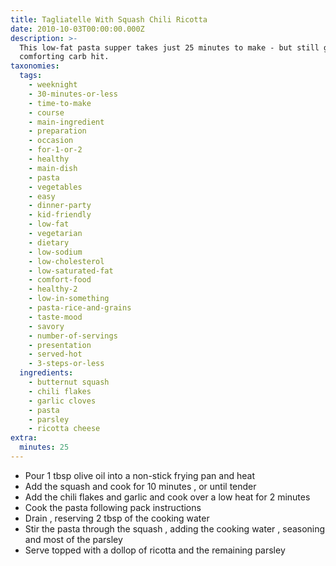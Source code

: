 ```yaml
---
title: Tagliatelle With Squash Chili Ricotta
date: 2010-10-03T00:00:00.000Z
description: >-
  This low-fat pasta supper takes just 25 minutes to make - but still gives a
  comforting carb hit.
taxonomies:
  tags:
    - weeknight
    - 30-minutes-or-less
    - time-to-make
    - course
    - main-ingredient
    - preparation
    - occasion
    - for-1-or-2
    - healthy
    - main-dish
    - pasta
    - vegetables
    - easy
    - dinner-party
    - kid-friendly
    - low-fat
    - vegetarian
    - dietary
    - low-sodium
    - low-cholesterol
    - low-saturated-fat
    - comfort-food
    - healthy-2
    - low-in-something
    - pasta-rice-and-grains
    - taste-mood
    - savory
    - number-of-servings
    - presentation
    - served-hot
    - 3-steps-or-less
  ingredients:
    - butternut squash
    - chili flakes
    - garlic cloves
    - pasta
    - parsley
    - ricotta cheese
extra:
  minutes: 25
---
```

 - Pour 1 tbsp olive oil into a non-stick frying pan and heat
 - Add the squash and cook for 10 minutes , or until tender
 - Add the chili flakes and garlic and cook over a low heat for 2 minutes
 - Cook the pasta following pack instructions
 - Drain , reserving 2 tbsp of the cooking water
 - Stir the pasta through the squash , adding the cooking water , seasoning and most of the parsley
 - Serve topped with a dollop of ricotta and the remaining parsley

